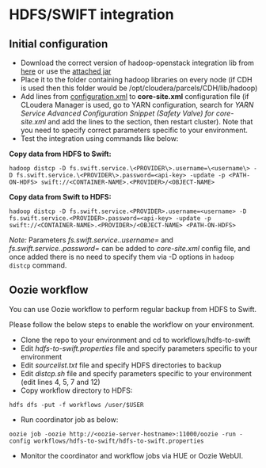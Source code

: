 # HDFS/SWIFT integration

## Initial configuration

* Download the correct version of hadoop-openstack integration lib from [here](http://grepcode.com/project/repository.cloudera.com/content/repositories/releases/org.apache.hadoop/hadoop-openstack/) or use the [attached jar](hadoop-openstack-2.6.0-cdh5.5.1.jar)
* Place it to the folder containing hadoop libraries on every node (if CDH is used then this folder would be /opt/cloudera/parcels/CDH/lib/hadoop)
* Add lines from [configuration.xml](configuration.xml) to **core-site.xml** configuration file (if CLoudera Manager is used, go to YARN configuration, search for _YARN Service Advanced Configuration Snippet (Safety Valve) for core-site.xml_ and add the lines to the section, then restart cluster). Note that you need to specify correct parameters specific to your environment.
* Test the integration using commands like below:

**Copy data from HDFS to Swift:**

```
hadoop distcp -D fs.swift.service.\<PROVIDER\>.username=\<username\> -D fs.swift.service.\<PROVIDER\>.password=<api-key> -update -p <PATH-ON-HDFS> swift://<CONTAINER-NAME>.<PROVIDER>/<OBJECT-NAME>
```

**Copy data from Swift to HDFS:**

```
hadoop distcp -D fs.swift.service.<PROVIDER>.username=<username> -D fs.swift.service.<PROVIDER>.password=<api-key> -update -p swift://<CONTAINER-NAME>.<PROVIDER>/<OBJECT-NAME> <PATH-ON-HDFS> 
```

*Note:* Parameters _fs.swift.service.<PROVIDER>.username=<username>_ and _fs.swift.service.<PROVIDER>.password=<api-key>_ can be added to *core-site.xml* config file, and once added there is no need to specify them via -D options in `hadoop distcp` command.

## Oozie workflow

You can use Oozie workflow to perform regular backup from HDFS to Swift. 

Please follow the below steps to enable the workflow on your environment.

* Clone the repo to your environment and cd to workflows/hdfs-to-swift
* Edit _hdfs-to-swift.properties_ file and specify parameters specific to your environment
* Edit _sourcelist.txt_ file and specify HDFS directories to backup
* Edit _distcp.sh_ file and specify parameters specific to your environment (edit lines 4, 5, 7 and 12)
* Copy workflow directory to HDFS:

```
hdfs dfs -put -f workflows /user/$USER
```

* Run coordinator job as below:

```
oozie job -oozie http://<oozie-server-hostname>:11000/oozie -run -config workflows/hdfs-to-swift/hdfs-to-swift.properties
```

* Monitor the coordinator and workflow jobs via HUE or Oozie WebUI.

